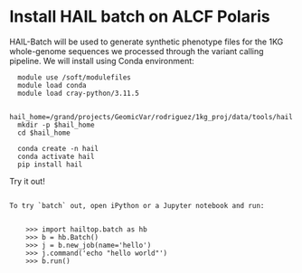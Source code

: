 # Install HAIL batch on ALCF Polaris

HAIL-Batch will be used to generate synthetic phenotype files for the 1KG whole-genome sequences we processed through the variant calling pipeline.
We will install using Conda environment:

```
  module use /soft/modulefiles
  module load conda
  module load cray-python/3.11.5

  hail_home=/grand/projects/GeomicVar/rodriguez/1kg_proj/data/tools/hail
  mkdir -p $hail_home
  cd $hail_home

  conda create -n hail
  conda activate hail
  pip install hail
```

Try it out!
~~~~~~~~~~~

To try `batch` out, open iPython or a Jupyter notebook and run:


    >>> import hailtop.batch as hb
    >>> b = hb.Batch()
    >>> j = b.new_job(name='hello')
    >>> j.command('echo "hello world"')
    >>> b.run()
